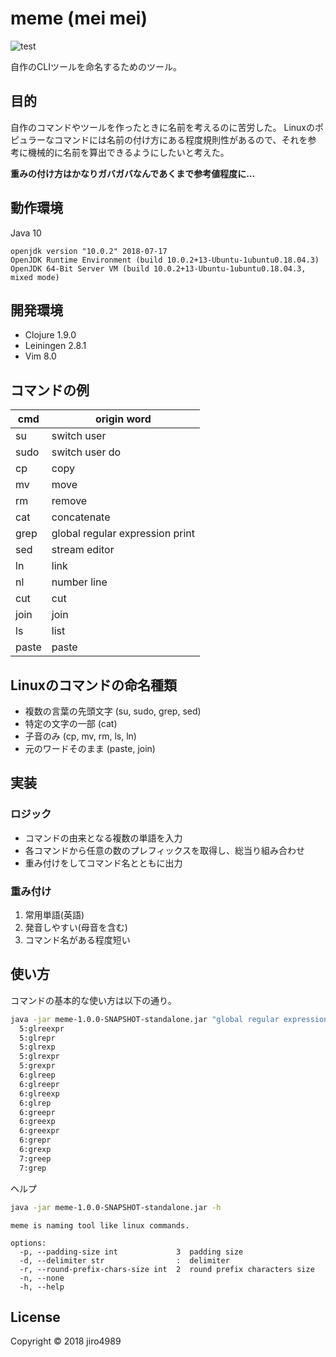 # meme (mei mei)

![test](https://github.com/jiro4989/meme/workflows/test/badge.svg)

自作のCLIツールを命名するためのツール。

## 目的

自作のコマンドやツールを作ったときに名前を考えるのに苦労した。
Linuxのポピュラーなコマンドには名前の付け方にある程度規則性があるので、それを参
考に機械的に名前を算出できるようにしたいと考えた。

**重みの付け方はかなりガバガバなんであくまで参考値程度に...**

## 動作環境

Java 10

    openjdk version "10.0.2" 2018-07-17
    OpenJDK Runtime Environment (build 10.0.2+13-Ubuntu-1ubuntu0.18.04.3)
    OpenJDK 64-Bit Server VM (build 10.0.2+13-Ubuntu-1ubuntu0.18.04.3, mixed mode)

## 開発環境

- Clojure 1.9.0
- Leiningen 2.8.1
- Vim 8.0

## コマンドの例

| cmd   | origin word                      |
|-------|----------------------------------|
| su    | switch user                      |
| sudo  | switch user do                   |
| cp    | copy                             |
| mv    | move                             |
| rm    | remove                           |
| cat   | concatenate                      |
| grep  | global regular expression print  |
| sed   | stream editor                    |
| ln    | link                             |
| nl    | number line                      |
| cut   | cut                              |
| join  | join                             |
| ls    | list                             |
| paste | paste                            |

## Linuxのコマンドの命名種類

- 複数の言葉の先頭文字 (su, sudo, grep, sed)
- 特定の文字の一部 (cat)
- 子音のみ (cp, mv, rm, ls, ln)
- 元のワードそのまま (paste, join)

## 実装

### ロジック

- コマンドの由来となる複数の単語を入力
- 各コマンドから任意の数のプレフィックスを取得し、総当り組み合わせ
- 重み付けをしてコマンド名とともに出力

### 重み付け

1. 常用単語(英語)
1. 発音しやすい(母音を含む)
1. コマンド名がある程度短い

## 使い方

コマンドの基本的な使い方は以下の通り。

```bash
java -jar meme-1.0.0-SNAPSHOT-standalone.jar "global regular expression print"
  5:glreexpr
  5:glrepr
  5:glrexp
  5:glrexpr
  5:grexpr
  6:glreep
  6:glreepr
  6:glreexp
  6:glrep
  6:greepr
  6:greexp
  6:greexpr
  6:grepr
  6:grexp
  7:greep
  7:grep
```

ヘルプ

```bash
java -jar meme-1.0.0-SNAPSHOT-standalone.jar -h
```

    meme is naming tool like linux commands.

    options:
      -p, --padding-size int             3  padding size
      -d, --delimiter str                :  delimiter
      -r, --round-prefix-chars-size int  2  round prefix characters size
      -n, --none
      -h, --help

## License

Copyright © 2018 jiro4989
